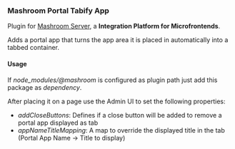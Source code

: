 
### Mashroom Portal Tabify App

Plugin for [Mashroom Server](https://www.mashroom-server.com), a **Integration Platform for Microfrontends**. 

Adds a portal app that turns the app area it is placed in automatically into a tabbed container. 

#### Usage

If *node_modules/@mashroom* is configured as plugin path just add this package as _dependency_.

After placing it on a page use the Admin UI to set the following properties:

 * _addCloseButtons_: Defines if a close button will be added to remove a portal app displayed as tab
 * _appNameTitleMapping_: A map to override the displayed title in the tab (Portal App Name -> Title to display)

